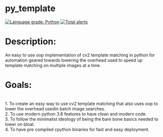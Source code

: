 # py_template
[![Language grade: Python](https://img.shields.io/lgtm/grade/python/g/no7macs/py_template.svg?logo=lgtm&logoWidth=18)](https://lgtm.com/projects/g/no7macs/py_template/context:python)
[![Total alerts](https://img.shields.io/lgtm/alerts/g/no7macs/py_template.svg?logo=lgtm&logoWidth=18)](https://lgtm.com/projects/g/no7macs/py_template/alerts/)
<BR>
  
<h1>Description:</h1>
An easy to use oop implementation of cv2 template matching in python for automation geared towards lowering the overhead used to speed up template matching on multiple images at a time.
  
<h1>Goals:</h1>
<BR>
1. To create an easy way to use cv2 template matching that also uses oop to lower the overhead usedin batch image searches.
<BR>
2. To use modern python 3.8 features to have clean and modern code.
<BR>
3. To follow the minimalist ideology of being the bare bone basics needed to lower on bloat.
<BR>
4. To have pre compiled cpython binaries for fast and easy deployment.
